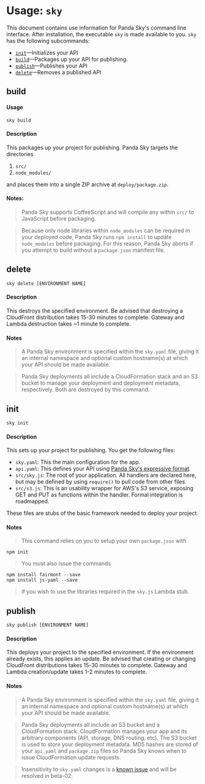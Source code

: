 # Usage: `sky`

This document contains use information for Panda Sky's command line interface.
After installation, the executable `sky` is made
available to you.  `sky` has the following subcommands:

- [`init`](#init)—Initializes your API
- [`build`](#build)—Packages up your API for publishing.
- [`publish`](#publish)—Publishes your API
- [`delete`](#delete)—Removes a published API

## build
#### Usage
```shell
sky build
```
#### Description
This packages up your project for publishing.  Panda Sky targets the directories
1. `src/`
2. `node_modules/`

and places them into a single ZIP archive at `deploy/package.zip`.

#### Notes:
> Panda Sky supports CoffeeScript and will compile any within `src/` to JavaScript
before packaging.

> Because only node libraries within `node_modules` can be
required in your deployed code, Panda Sky runs `npm install` to update
`node_modules` before packaging.  For this reason, Panda Sky aborts
if you attempt to build without a `package.json` manifest file.

## delete
```shell
sky delete [ENVIRONMENT NAME]
```
#### Description
This destroys the specified environment.  Be advised that destroying a
CloudFront distribution takes 15-30 minutes to complete.  Gateway and Lambda
destruction takes ~1 minute to complete.

#### Notes
> A Panda Sky environment is specified within the `sky.yaml` file, giving it
an internal namespace and optional custom hostname(s) at which your API should
be made available.

> Panda Sky deployments all include a CloudFormation stack and an S3 bucket to
manage your deployment and deployment metadata, respectively. Both are destroyed
by this command.


## init
```shell
sky init
```
#### Description

This sets up your project for publishing.  You get the following files:
- `sky.yaml`: This the main configuration for the app.
- `api.yaml`: This defines your API using [Panda Sky's expressive format][].
- `src/sky.js`: The root of your application.  All handlers are declared here,
but may be defined by using `require()` to pull code from other files.
- `src/s3.js`: This is an usability wrapper for AWS's S3 service, exposing GET
and PUT as functions within the handler. Formal integration is roadmapped.

These files are stubs of the basic framework needed to deploy your project.

#### Notes
> This command relies on you to setup your own `package.json` with
```shell
npm init
```

> You must also issue the commands
```shell
npm install fairmont --save
npm install js-yaml --save
```

> if you wish to use the libraries required in the `sky.js` Lambda stub.

[Panda Sky's expressive format]: /reference/api-definitions


## publish
```shell
sky publish [ENVIRONMENT NAME]
```
#### Description
This deploys your project to the specified environment.  If the environment
already exists, this applies an update.  Be advised that creating or changing
CloudFront distributions takes 15-30 minutes to complete.  Gateway and Lambda
creation/update takes 1-2 minutes to complete.

#### Notes
> A Panda Sky environment is specified within the `sky.yaml` file, giving it
an internal namespace and optional custom hostname(s) at which your API should
be made available.

> Panda Sky deployments all include an S3 bucket and a CloudFormation stack.
CloudFormation manages your app and its arbitrary components (API, storage, DNS
routing, etc).  The S3 bucket is used to store your deployment metadata. MD5
hashes are stored of your `api.yaml` and `package.zip` files so Panda Sky
knows when to issue CloudFormation update requests.

> Insensitivity to `sky.yaml` changes is a
[known issue](https://github.com/pandastrike/panda-sky/issues/37)
and will be resolved in beta-02.
